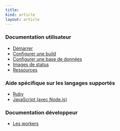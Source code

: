 ```yaml
---
title:
kind: article
layout: article
---
```

### Documentation utilisateur

* <a href="/docs/user/getting-started/">Démarrer</a>
* <a href="/docs/user/build-configuration/">Configurer une build</a>
* <a href="/docs/user/database-setup/">Configurer une base de données</a>
* <a href="/docs/user/status-images/">Images de status</a>
* <a href="/docs/user/resources/">Ressources</a>

### Aide spécifique sur les langages supportés

* <a href="/docs/user/languages/ruby/">Ruby</a>
* <a href="/docs/user/languages/javascript-with-nodejs/">JavaScript (avec Node.js)</a>

### Documentation développeur

* <a href="/docs/dev/worker/">Les workers</a>

